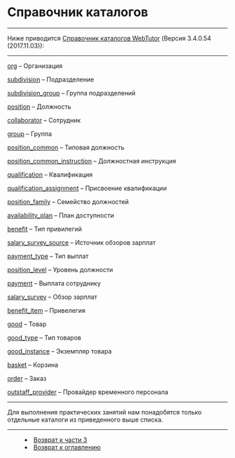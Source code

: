 # Справочник каталогов
***

Ниже приводится [Cправочник каталогов WebTutor](http://news.websoft.ru/view_doc.html?mode=catalogs) (Версия 3.4.0.54 (2017.11.03)):

---

[org](http://news.websoft.ru/view_doc.html?mode=catalogs&catalog=org) – Организация

[subdivision](http://news.websoft.ru/view_doc.html?mode=catalogs&catalog=subdivision) – Подразделение

[subdivision_group](http://news.websoft.ru/view_doc.html?mode=catalogs&catalog=subdivision_group) – Группа подразделений

[position](http://news.websoft.ru/view_doc.html?mode=catalogs&catalog=position) – Должность

[collaborator](http://news.websoft.ru/view_doc.html?mode=catalogs&catalog=collaborator) – Сотрудник

[group](http://news.websoft.ru/view_doc.html?mode=catalogs&catalog=group) – Группа

[position_common](http://news.websoft.ru/view_doc.html?mode=catalogs&catalog=position_common) – Типовая должность

[position_common_instruction](http://news.websoft.ru/view_doc.html?mode=catalogs&catalog=position_common_instruction) – Должностная инструкция

[qualification](http://news.websoft.ru/view_doc.html?mode=catalogs&catalog=qualification) – Квалификация

[qualification_assignment](http://news.websoft.ru/view_doc.html?mode=catalogs&catalog=qualification_assignment) – Присвоение квалификации

[position_family](http://news.websoft.ru/view_doc.html?mode=catalogs&catalog=position_family) – Семейство должностей

[availability_plan](http://news.websoft.ru/view_doc.html?mode=catalogs&catalog=availability_plan) – План доступности

[benefit](http://news.websoft.ru/view_doc.html?mode=catalogs&catalog=benefit) – Тип привилегий

[salary_survey_source](http://news.websoft.ru/view_doc.html?mode=catalogs&catalog=salary_survey_source) – Источник обзоров зарплат

[payment_type](http://news.websoft.ru/view_doc.html?mode=catalogs&catalog=payment_type) – Тип выплат

[position_level](http://news.websoft.ru/view_doc.html?mode=catalogs&catalog=position_level) – Уровень должности

[payment](http://news.websoft.ru/view_doc.html?mode=catalogs&catalog=payment) – Выплата сотруднику

[salary_survey](http://news.websoft.ru/view_doc.html?mode=catalogs&catalog=salary_survey) – Обзор зарплат

[benefit_item](http://news.websoft.ru/view_doc.html?mode=catalogs&catalog=benefit_item) – Привелегия

[good](http://news.websoft.ru/view_doc.html?mode=catalogs&catalog=good) – Товар

[good_type](http://news.websoft.ru/view_doc.html?mode=catalogs&catalog=good_type) – Тип товаров

[good_instance](http://news.websoft.ru/view_doc.html?mode=catalogs&catalog=good_instance) – Экземпляр товара

[basket](http://news.websoft.ru/view_doc.html?mode=catalogs&catalog=basket) – Корзина

[order](http://news.websoft.ru/view_doc.html?mode=catalogs&catalog=order) – Заказ

[outstaff_provider](http://news.websoft.ru/view_doc.html?mode=catalogs&catalog=outstaff_provider) – Провайдер временного персонала





---

Для выполнения практических занятий нам понадобятся только отдельные каталоги из приведенного выше списка.

***
<dd><li> <a href="3_object_model.md"> Возврат к части 3</a></dd>
<dd><li> <a href="README.md"> Возврат к оглавлению</a></dd>
